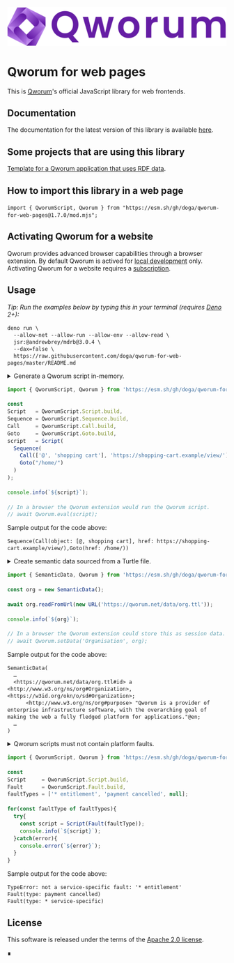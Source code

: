 ![Qworum logo and name](https://raw.githubusercontent.com/doga/qworum-website/master/build/assets/images/logos/Qworum-logo-and-name.svg "Qworum logo and name")

# Qworum for web pages

This is [Qworum](https://qworum.net)'s official JavaScript library for web frontends.

## Documentation

The documentation for the latest version of this library is available [here](https://qworum.net/docs/qworum-for-web-pages/latest/Qworum.html).

## Some projects that are using this library

[Template for a Qworum application that uses RDF data](https://github.com/doga/qworum-application-template-with-semantic-data).

## How to import this library in a web page

`import { QworumScript, Qworum } from "https://esm.sh/gh/doga/qworum-for-web-pages@1.7.0/mod.mjs";`

## Activating Qworum for a website

Qworum provides advanced browser capabilities through a browser extension.
By default Qworum is actived for [local development](https://qworum.net/en/developers/#local-development) only.
Activating Qworum for a website requires a [subscription](https://qworum.net/en/plans/).

## Usage

_Tip: Run the examples below by typing this in your terminal (requires [Deno](https://deno.com/) 2+):_

```shell
deno run \
  --allow-net --allow-run --allow-env --allow-read \
  jsr:@andrewbrey/mdrb@3.0.4 \
  --dax=false \
  https://raw.githubusercontent.com/doga/qworum-for-web-pages/master/README.md
```

<details data-mdrb>
<summary>Generate a Qworum script in-memory.</summary>

<pre>
description = '''
Running this code is safe.
'''
</pre>
</details>

```javascript
import { QworumScript, Qworum } from 'https://esm.sh/gh/doga/qworum-for-web-pages@1.7.0/mod.mjs';

const
Script   = QworumScript.Script.build,
Sequence = QworumScript.Sequence.build,
Call     = QworumScript.Call.build,
Goto     = QworumScript.Goto.build,
script   = Script(
  Sequence(
    Call(['@', 'shopping cart'], 'https://shopping-cart.example/view/'),
    Goto("/home/")
  )
);

console.info(`${script}`);

// In a browser the Qworum extension would run the Qworum script.
// await Qworum.eval(script);
```

Sample output for the code above:

```text
Sequence(Call(object: [@, shopping cart], href: https://shopping-cart.example/view/),Goto(href: /home/))
```

<details data-mdrb>
<summary>Create semantic data sourced from a Turtle file.</summary>

<pre>
description = '''
Running this code is safe.
'''
</pre>
</details>

```javascript
import { SemanticData, Qworum } from 'https://esm.sh/gh/doga/qworum-for-web-pages@1.7.0/mod.mjs';

const org = new SemanticData();

await org.readFromUrl(new URL('https://qworum.net/data/org.ttl'));

console.info(`${org}`);

// In a browser the Qworum extension could store this as session data.
// await Qworum.setData('Organisation', org);
```

Sample output for the code above:

```text
SemanticData(
  …
  <https://qworum.net/data/org.ttl#id> a <http://www.w3.org/ns/org#Organization>, <https://w3id.org/okn/o/sd#Organization>;
      <http://www.w3.org/ns/org#purpose> "Qworum is a provider of enterprise infrastructure software, with the overarching goal of making the web a fully fledged platform for applications."@en;
  …
)
```

<details data-mdrb>
<summary>Qworum scripts must not contain platform faults.</summary>

<pre>
description = '''
Running this code is safe.
'''
</pre>
</details>

```javascript
import { QworumScript, Qworum } from 'https://esm.sh/gh/doga/qworum-for-web-pages@1.7.0/mod.mjs';

const
Script     = QworumScript.Script.build,
Fault      = QworumScript.Fault.build,
faultTypes = ['* entitlement', 'payment cancelled', null];

for(const faultType of faultTypes){
  try{
    const script = Script(Fault(faultType));
    console.info(`${script}`);
  }catch(error){
    console.error(`${error}`);
  }
}
```

Sample output for the code above:

```text
TypeError: not a service-specific fault: '* entitlement'
Fault(type: payment cancelled)
Fault(type: * service-specific)
```

## License

This software is released under the terms of the [Apache 2.0 license](https://www.apache.org/licenses/LICENSE-2.0).

∎
